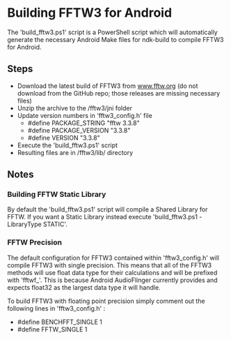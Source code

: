 # Building FFTW3 for Android

The 'build_fftw3.ps1' script is a PowerShell script which will automatically generate the necessary Android Make files for ndk-build to compile FFTW3 for Android.

## Steps
  - Download the latest build of FFTW3 from www.fftw.org (do not download from the GitHub repo; those releases are missing necessary files)
  - Unzip the archive to the /fftw3/jni folder
  - Update version numbers in 'fftw3_config.h' file
    * #define PACKAGE_STRING "fftw 3.3.8"
    * #define PACKAGE_VERSION "3.3.8"
    * #define VERSION "3.3.8"
  - Execute the 'build_fftw3.ps1' script
  - Resulting files are in /fftw3/lib/ directory

## Notes

### Building FFTW Static Library
By default the 'build_fftw3.ps1' script will compile a Shared Library for FFTW.  If you want a Static Library instead execute 'build_fftw3.ps1 -LibraryType STATIC'. 

### FFTW Precision
The default configuration for FFTW3 contained within 'fftw3_config.h' will compile FFTW3 with single precision.  This means that all of the FFTW3 methods will use float data type for their calculations and will be prefixed with 'fftwf_'.  This is because Android AudioFlinger currently provides and expects float32 as the largest data type it will handle.

To build FFTW3 with floating point precision simply comment out the following lines in 'fftw3_config.h' :
  - #define BENCHFFT_SINGLE 1
  - #define FFTW_SINGLE 1
